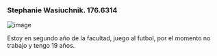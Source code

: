 ### Stephanie Wasiuchnik. 176.6314
![image](https://user-images.githubusercontent.com/82040098/113721971-5ba28280-96c6-11eb-892b-61849c9748d8.png)

Estoy en segundo año de la facultad, juego al futbol, por el momento no trabajo y tengo 19 años. 
